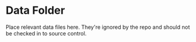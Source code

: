 # Data Folder 
Place relevant data files here. They're ignored by the repo and should not
be checked in to source control.
